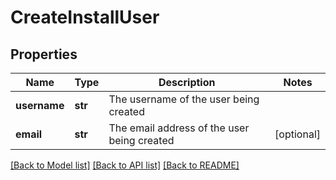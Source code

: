 # CreateInstallUser

## Properties
Name | Type | Description | Notes
------------ | ------------- | ------------- | -------------
**username** | **str** | The username of the user being created | 
**email** | **str** | The email address of the user being created | [optional] 

[[Back to Model list]](../README.md#documentation-for-models) [[Back to API list]](../README.md#documentation-for-api-endpoints) [[Back to README]](../README.md)

